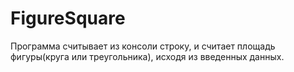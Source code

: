 # FigureSquare
Программа считывает из консоли строку, и считает площадь фигуры(круга или треугольника), исходя из введенных данных.
